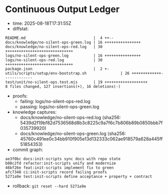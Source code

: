 # Continuous Output Ledger

- time: 2025-08-18T17:31:55Z
- diffstat:

```
README.md                              |  4 ++--
docs/knowledge/no-silent-ops-green.log | 16 ++++++++++++++++
docs/knowledge/no-silent-ops-red.log   | 30 ++++++++++++++++++++++++++++++
logs/no-silent-ops-green.log           | 16 ++++++++++++++++
logs/no-silent-ops-red.log             | 30 ++++++++++++++++++++++++++++++
package.json                           |  2 +-
utils/scripts/setup/env-bootstrap.sh               | 26 +++++++++++++-------------
test/unit/no-silent-ops.test.mjs       | 19 +++++++++++++++++++
8 files changed, 127 insertions(+), 16 deletions(-)
```

- proofs:
  - failing: logs/no-silent-ops-red.log
  - passing: logs/no-silent-ops-green.log
- knowledge captures:
  - docs/knowledge/no-silent-ops-red.log (sha256: 5439d2f19bf82d7536568d8b3c8225c9a7f6c7b806b89b0850bbb7f035739920)
  - docs/knowledge/no-silent-ops-green.log (sha256: 45760c491ee0c34bb910f905e13d132333c062ae918579a628a445ff51854353)
- commit graph:

```
ae3f0bc docs:init-scripts sync docs with repo state
b08c2fd refactor:init-scripts unify and modernize
46bf26e feat:init-scripts implement fix to green
afc7348 ci:init-scripts record failing proofs
5271a9e test:init-scripts define acceptance + property + contract
```

- rollback: `git reset --hard 5271a9e`
